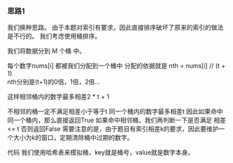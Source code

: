### 思路1 

我们换种思路。 由于本题对索引有要求，因此直接排序破坏了原来的索引的做法是不行的。 我们考虑使用桶排序。

我们将数据分到 M 个桶 中。

每个数字nums[i] 都被我们分配到一个桶中
分配的依据就是 nth =  nums[i] // (t + 1)   
nth分别是(t+1)的0倍，1倍，2倍...

这样相邻桶内的数字最多相差2 * t + 1

不相邻的桶一定不满足相差小于等于t
同一个桶内的数字最多相差t
因此如果命中同一个桶内，那么直接返回True
如果命中相邻桶，我们再判断一下是否满足 相差 <= t
否则返回False
需要注意的是，由于题目有索引相差k的要求，因此要维护一个大小为k的窗口，定期清除桶中过期的数字。

代码
我们使用哈希表来模拟桶，key就是桶号，value就是数字本身。
